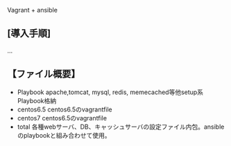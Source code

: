 Vagrant + ansible

## [導入手順]

...

## 【ファイル概要】

* Playbook apache,tomcat, mysql, redis, memecached等他setup系Playbook格納  
* centos6.5 centos6.5のvagrantfile  
* centos7 centos6.5のvagrantfile  
* total 各種webサーバ、DB、キャッシュサーバの設定ファイル内包。ansibleのplaybookと組み合わせて使用。  